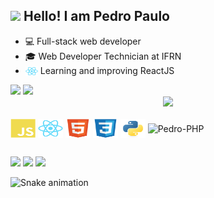 ## <img src="https://emojis.slackmojis.com/emojis/images/1613122594/12618/party_blob.gif?1613122594" width="28"> Hello! I am Pedro Paulo

- 💻 Full-stack web developer
- 🎓 Web Developer Technician at IFRN
- <img align="center" alt="Pedro-React" height="15" width="20" src="https://raw.githubusercontent.com/devicons/devicon/master/icons/react/react-original.svg"> Learning and improving ReactJS

<div align="left">
  <img height="180em" src="https://github-readme-stats.vercel.app/api?username=pedropauloo&show_icons=true&include_all_commits=true&count_private=true&disable_animations=false&bg_color=0D1117&hide_border=true&icon_color=C9D1D9&title_color=7A0135&text_color=C9D1D9"/>
     <img height="180em" src="https://github-readme-stats.vercel.app/api/top-langs/?username=pedropauloo&layout=compact&langs_count=8&&bg_color=0D1117&hide_border=true&icon_color=C9D1D9&title_color=7A0135&text_color=C9D1D9&hide_title=true"/>
</div>
<div align="center">
<img height="180em" src="https://github-readme-streak-stats.herokuapp.com?user=pedropauloo&hide_border=true&date_format=M%20j%5B%2C%20Y%5D&background=0D1117&dates=C9D1D9&ring=7A0135&fire=7A0135&currStreakNum=C9D1D9&currStreakLabel=C9D1D9&sideNums=7A0135"/> 
</div>
  
  
<div style="display: inline_block"><br>
  <img align="center" alt="Pedro-Js" height="30" width="40" src="https://raw.githubusercontent.com/devicons/devicon/master/icons/javascript/javascript-plain.svg">
  <img align="center" alt="Pedro-React" height="30" width="40" src="https://raw.githubusercontent.com/devicons/devicon/master/icons/react/react-original.svg">
  <img align="center" alt="Pedro-HTML" height="30" width="40" src="https://raw.githubusercontent.com/devicons/devicon/master/icons/html5/html5-original.svg">
  <img align="center" alt="Pedro-CSS" height="30" width="40" src="https://raw.githubusercontent.com/devicons/devicon/master/icons/css3/css3-original.svg">
  <img align="center" alt="Pedro-Python" height="30" width="40" src="https://raw.githubusercontent.com/devicons/devicon/master/icons/python/python-original.svg">
  <img align="center" alt="Pedro-PHP" height="40" width="50" src="https://cdn.jsdelivr.net/gh/devicons/devicon/icons/php/php-plain.svg">
</div>
  
##
 
<div> 
  <a href="https://www.instagram.com/_peedropauloo/" target="_blank"><img src="https://img.shields.io/badge/-_peedropauloo-%23E4405F?style=for-the-badge&logo=instagram&logoColor=white" target="_blank"></a>
  <a href = "mailto:pedropaulolucas@hotmail.com"><img src="https://img.shields.io/badge/pedropaulolucas@hotmail.com-0078D4?style=for-the-badge&logo=microsoft-outlook&logoColor=white" target="_blank"></a>
  <a href="https://www.linkedin.com/in/pedro-pauloo" target="_blank"><img src="https://img.shields.io/badge/-PedroPaulo-%230077B5?style=for-the-badge&logo=linkedin&logoColor=white" target="_blank"></a> 
  
  ![Snake animation](https://github.com/pedropauloo/pedropauloo/blob/output/github-contribution-grid-snake.svg)
</div>
